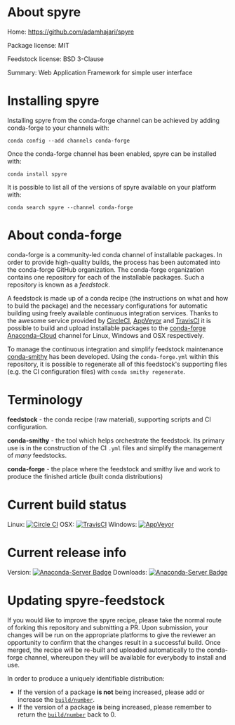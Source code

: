 About spyre
===========

Home: https://github.com/adamhajari/spyre

Package license: MIT

Feedstock license: BSD 3-Clause

Summary: Web Application Framework for simple user interface



Installing spyre
================

Installing spyre from the conda-forge channel can be achieved by adding conda-forge to your channels with:

```
conda config --add channels conda-forge
```

Once the conda-forge channel has been enabled, spyre can be installed with:

```
conda install spyre
```

It is possible to list all of the versions of spyre available on your platform with:

```
conda search spyre --channel conda-forge
```


About conda-forge
=================

conda-forge is a community-led conda channel of installable packages.
In order to provide high-quality builds, the process has been automated into the
conda-forge GitHub organization. The conda-forge organization contains one repository 
for each of the installable packages. Such a repository is known as a *feedstock*.

A feedstock is made up of a conda recipe (the instructions on what and how to build
the package) and the necessary configurations for automatic building using freely
available continuous integration services. Thanks to the awesome service provided by
[CircleCI](https://circleci.com/), [AppVeyor](http://www.appveyor.com/)
and [TravisCI](https://travis-ci.org/) it is possible to build and upload installable
packages to the [conda-forge](https://anaconda.org/conda-forge)
[Anaconda-Cloud](http://docs.anaconda.org/) channel for Linux, Windows and OSX respectively.

To manage the continuous integration and simplify feedstock maintenance
[conda-smithy](http://github.com/conda-forge/conda-smithy) has been developed.
Using the ``conda-forge.yml`` within this repository, it is possible to regenerate all of
this feedstock's supporting files (e.g. the CI configuration files) with ``conda smithy regenerate``.


Terminology
===========

**feedstock** - the conda recipe (raw material), supporting scripts and CI configuration.

**conda-smithy** - the tool which helps orchestrate the feedstock.
                   Its primary use is in the construction of the CI ``.yml`` files
                   and simplify the management of *many* feedstocks.

**conda-forge** - the place where the feedstock and smithy live and work to
                  produce the finished article (built conda distributions)

Current build status
====================

Linux: [![Circle CI](https://circleci.com/gh/conda-forge/spyre-feedstock.svg?style=svg)](https://circleci.com/gh/conda-forge/spyre-feedstock)
OSX: [![TravisCI](https://travis-ci.org/conda-forge/spyre-feedstock.svg?branch=master)](https://travis-ci.org/conda-forge/spyre-feedstock) 
Windows: [![AppVeyor](https://ci.appveyor.com/api/projects/status/github/conda-forge/spyre-feedstock?svg=True)](https://ci.appveyor.com/project/conda-forge/spyre-feedstock/branch/master)

Current release info
====================
Version: [![Anaconda-Server Badge](https://anaconda.org/conda-forge/spyre/badges/version.svg)](https://anaconda.org/conda-forge/spyre)
Downloads: [![Anaconda-Server Badge](https://anaconda.org/conda-forge/spyre/badges/downloads.svg)](https://anaconda.org/conda-forge/spyre)


Updating spyre-feedstock
========================

If you would like to improve the spyre recipe, please take the normal
route of forking this repository and submitting a PR. Upon submission, your changes will
be run on the appropriate platforms to give the reviewer an opportunity to confirm that the
changes result in a successful build. Once merged, the recipe will be re-built and uploaded
automatically to the conda-forge channel, whereupon they will be available for everybody to
install and use.

In order to produce a uniquely identifiable distribution:
 * If the version of a package **is not** being increased, please add or increase
   the [``build/number``](http://conda.pydata.org/docs/building/meta-yaml.html#build-number-and-string). 
 * If the version of a package **is** being increased, please remember to return
   the [``build/number``](http://conda.pydata.org/docs/building/meta-yaml.html#build-number-and-string)
   back to 0.
